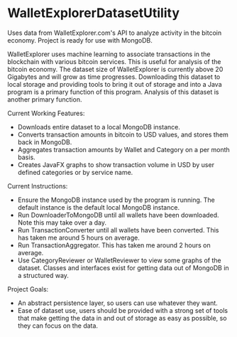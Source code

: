 # WalletExplorerDatasetUtility
Uses data from WalletExplorer.com's API to analyze activity in the bitcoin economy. Project is ready for use with MongoDB. 

WalletExplorer uses machine learning to associate transactions in the blockchain with various bitcoin services. This is useful for analysis of the bitcoin economy. The dataset size of WalletExplorer is currently above 20 Gigabytes and will grow as time progresses. Downloading this dataset to local storage and providing tools to bring it out of storage and into a Java program is a primary function of this program. Analysis of this dataset is another primary function. 

Current Working Features: 
* Downloads entire dataset to a local MongoDB instance. 
* Converts transaction amounts in bitcoin to USD values, and stores them back in MongoDB.
* Aggregates transaction amounts by Wallet and Category on a per month basis. 
* Creates JavaFX graphs to show transaction volume in USD by user defined categories or by service name. 

Current Instructions: 
* Ensure the MongoDB instance used by the program is running. The default instance is the default local MongoDB instance. 
* Run DownloaderToMongoDB until all wallets have been downloaded. Note this may take over a day. 
* Run TransactionConverter until all wallets have been converted. This has taken me around 5 hours on average. 
* Run TransactionAggregator. This has taken me around 2 hours on average. 
* Use CategoryReviewer or WalletReviewer to view some graphs of the dataset. Classes and interfaces exist for getting data out of MongoDB in a structured way. 

Project Goals: 
* An abstract persistence layer, so users can use whatever they want. 
* Ease of dataset use, users should be provided with a strong set of tools that make getting the data in and out of storage as easy as possible, so they can focus on the data. 

